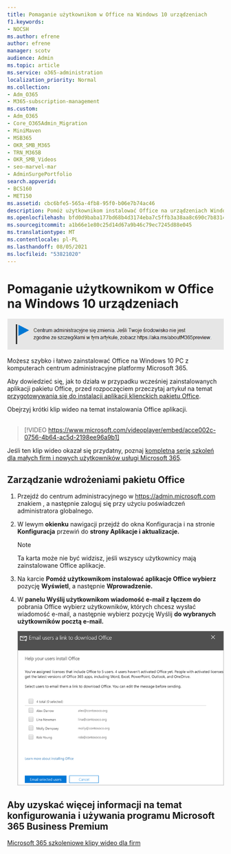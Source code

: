 ```yaml
---
title: Pomaganie użytkownikom w Office na Windows 10 urządzeniach
f1.keywords:
- NOCSH
ms.author: efrene
author: efrene
manager: scotv
audience: Admin
ms.topic: article
ms.service: o365-administration
localization_priority: Normal
ms.collection:
- Adm_O365
- M365-subscription-management
ms.custom:
- Adm_O365
- Core_O365Admin_Migration
- MiniMaven
- MSB365
- OKR_SMB_M365
- TRN_M365B
- OKR_SMB_Videos
- seo-marvel-mar
- AdminSurgePortfolio
search.appverid:
- BCS160
- MET150
ms.assetid: cbc6bfe5-565a-4fb8-95f0-b06e7b74ac46
description: Pomóż użytkownikom instalować Office na urządzeniach Windows 10 i łatwo Office instalować aplikacje na Windows 10 PC z komputera centrum administracyjne platformy Microsoft 365.
ms.openlocfilehash: bfd0d9baba177bd68b4d3174eba7c5ffb3a38aa8c690c7b8314e5b298bdbdfc1
ms.sourcegitcommit: a1b66e1e80c25d14d67a9b46c79ec7245d88e045
ms.translationtype: MT
ms.contentlocale: pl-PL
ms.lasthandoff: 08/05/2021
ms.locfileid: "53821020"
---
```

# <a name="help-your-users-install-office-on-windows-10-devices"></a>Pomaganie użytkownikom w Office na Windows 10 urządzeniach

[![Etykieta informująca, że centrum administracyjne zmienia się, a więcej informacji na ten temat możesz znaleźć w witrynie aka.ms/aboutM365preview.](../media/m365admincenterchanging.png)](/office365/admin/microsoft-365-admin-center-preview)

Możesz szybko i łatwo zainstalować Office na Windows 10 PC z komputerach centrum administracyjne platformy Microsoft 365.
  
Aby dowiedzieć się, jak to działa w przypadku wcześniej zainstalowanych aplikacji pakietu Office, przed rozpoczęciem przeczytaj artykuł na temat [przygotowywania się do instalacji aplikacji klienckich pakietu Office](prepare-for-office-client-deployment.md).

Obejrzyj krótki klip wideo na temat instalowania Office aplikacji.<br><br>

> [!VIDEO https://www.microsoft.com/videoplayer/embed/acce002c-0756-4b64-ac5d-2198ee96a9b1] 

Jeśli ten klip wideo okazał się przydatny, poznaj [kompletną serię szkoleń dla małych firm i nowych użytkowników usługi Microsoft 365](../business-video/index.yml).

## <a name="manage-office-deployments"></a>Zarządzanie wdrożeniami pakietu Office

1. Przejdź do centrum administracyjnego w <a href="https://go.microsoft.com/fwlink/p/?linkid=2024339" target="_blank">https://admin.microsoft.com</a> znakiem , a następnie zaloguj się przy użyciu poświadczeń administratora globalnego. 

2. W lewym **okienku** nawigacji przejdź do okna Konfiguracja i na stronie **Konfiguracja** przewiń do **strony Aplikacje i aktualizacje.**
    > [!NOTE]
    > Ta karta może nie być widzisz, jeśli wszyscy użytkownicy mają zainstalowane Office aplikacje.
  
3. Na karcie **Pomóż użytkownikom instalować aplikacje Office wybierz** pozycję **Wyświetl**, a następnie **Wprowadzenie.**
    
4. W **panelu Wyślij użytkownikom wiadomość e-mail z łączem do** pobrania Office wybierz użytkowników, których chcesz wysłać wiadomość e-mail, a następnie wybierz pozycję Wyślij **do wybranych użytkowników pocztą e-mail.**

   ![Wybierz użytkowników, aby wysyłać wiadomości e-mail Office link pobierania.](../media/sendemailtousers.png)

## <a name="for-more-on-setting-up-and-using-microsoft-365-business-premium"></a>Aby uzyskać więcej informacji na temat konfigurowania i używania programu Microsoft 365 Business Premium

[Microsoft 365 szkoleniowe klipy wideo dla firm](../business-video/index.yml)